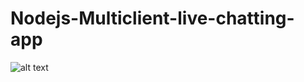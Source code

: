 # Nodejs-Multiclient-live-chatting-app
![alt text](https://github.com/[username]/[reponame]/blob/[branch]/mm.png?raw=true)
